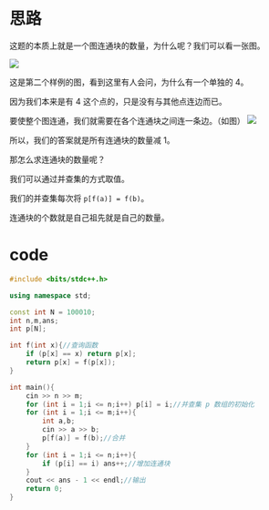 # 思路

这题的本质上就是一个图连通块的数量，为什么呢？我们可以看一张图。

![](https://cdn.luogu.com.cn/upload/image_hosting/3ognpkey.png)

这是第二个样例的图，看到这里有人会问，为什么有一个单独的 $4$。

因为我们本来是有 $4$ 这个点的，只是没有与其他点连边而已。

要使整个图连通，我们就需要在各个连通块之间连一条边。（如图）
![](https://cdn.luogu.com.cn/upload/image_hosting/zj3309o7.png)

所以，我们的答案就是所有连通块的数量减 $1$。

那怎么求连通块的数量呢？

我们可以通过并查集的方式取值。

我们的并查集每次将 `p[f(a)] = f(b)`。

连通块的个数就是自己祖先就是自己的数量。

# code

```cpp
#include <bits/stdc++.h>

using namespace std;

const int N = 100010;
int n,m,ans;
int p[N];

int f(int x){//查询函数 
	if (p[x] == x) return p[x];
	return p[x] = f(p[x]);
}

int main(){
	cin >> n >> m;
	for (int i = 1;i <= n;i++) p[i] = i;//并查集 p 数组的初始化 
	for (int i = 1;i <= m;i++){
		int a,b;
		cin >> a >> b;
		p[f(a)] = f(b);//合并 
	}
	for (int i = 1;i <= n;i++){
		if (p[i] == i) ans++;//增加连通块 
	}
	cout << ans - 1 << endl;//输出 
	return 0;
}
```